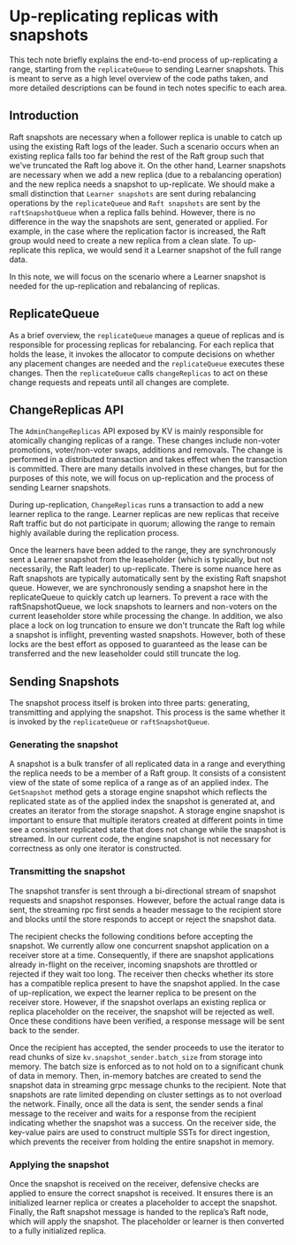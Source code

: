 # Up-replicating replicas with snapshots

This tech note briefly explains the end-to-end process of up-replicating a range, starting from the `replicateQueue` to
sending Learner snapshots. This is meant to serve as a high level overview of the code paths taken, and more detailed
descriptions can be found in tech notes specific to each area.

## Introduction

Raft snapshots are necessary when a follower replica is unable to catch up using the existing Raft logs of the leader.
Such a scenario occurs when an existing replica falls too far behind the rest of the Raft group such that we've
truncated the Raft log above it. On the other hand, Learner snapshots are necessary when we add a new replica (due to a
rebalancing operation) and the new replica needs a snapshot to up-replicate. We should make a small distinction
that `Learner snapshots` are sent during rebalancing operations by the `replicateQueue` and `Raft snapshots`
are sent by the `raftSnapshotQueue` when a replica falls behind. However, there is no difference in the way the
snapshots are sent, generated or applied. For example, in the case where the replication factor is increased, the Raft
group would need to create a new replica from a clean slate. To up-replicate this replica, we would send it a Learner
snapshot of the full range data.

In this note, we will focus on the scenario where a Learner snapshot is needed for the up-replication and rebalancing of
replicas.

## ReplicateQueue

As a brief overview, the `replicateQueue` manages a queue of replicas and is responsible for processing replicas for
rebalancing. For each replica that holds the lease, it invokes the allocator to compute decisions on whether any placement changes are needed
and the `replicateQueue` executes these changes. Then the `replicateQueue` calls `changeReplicas` to act on these change
requests and repeats until all changes are complete. 

## ChangeReplicas API

The `AdminChangeReplicas` API exposed by KV is mainly responsible for atomically changing replicas of a range. These
changes include non-voter promotions, voter/non-voter swaps, additions and removals. The change is performed in a
distributed transaction and takes effect when the transaction is committed. There are many details involved in these
changes, but for the purposes of this note, we will focus on up-replication and the process of sending Learner
snapshots.

During up-replication, `ChangeReplicas` runs a transaction to add a new learner replica to the range. Learner
replicas are new replicas that receive Raft traffic but do not participate in quorum; allowing the range to remain
highly available during the replication process.

Once the learners have been added to the range, they are synchronously sent a Learner snapshot from the leaseholder
(which is typically, but not necessarily, the Raft leader) to up-replicate. There is some nuance here as Raft snapshots
are typically automatically sent by the existing Raft snapshot queue. However, we are synchronously sending a snapshot
here in the replicateQueue to quickly catch up learners. To prevent a race with the raftSnapshotQueue, we lock snapshots
to learners and non-voters on the current leaseholder store while processing the change. In addition, we also place a
lock on log truncation to ensure we don't truncate the Raft
log while a snapshot is inflight, preventing wasted snapshots. However, both of these locks are the best effort as
opposed to guaranteed as the lease can be transferred and the new leaseholder could still truncate the log.

## Sending Snapshots

The snapshot process itself is broken into three parts: generating, transmitting and applying the snapshot. This process
is the same whether it is invoked by the `replicateQueue` or `raftSnapshotQueue`.

### Generating the snapshot

A snapshot is a bulk transfer of all replicated data in a range and everything the replica needs to be a member of a
Raft group. It consists of a consistent view of the state of some replica of a range as of an applied index. The
`GetSnapshot` method gets a storage engine snapshot which reflects the replicated state as of the applied index the
snapshot is generated at, and creates an iterator from the storage snapshot. A storage engine snapshot is important to
ensure that multiple iterators created at different points in time see a consistent replicated state that does not
change while the snapshot is streamed. In our current code, the engine snapshot is not necessary for correctness as only
one iterator is constructed.

### Transmitting the snapshot

The snapshot transfer is sent through a bi-directional stream of snapshot requests and snapshot responses. However,
before the actual range data is sent, the streaming rpc first sends a header message to the recipient store and blocks
until the store responds to accept or reject the snapshot data. 

The recipient checks the following conditions before accepting the snapshot. We currently allow one concurrent snapshot
application on a receiver store at a time. Consequently, if there are snapshot applications already in-flight on the
receiver, incoming snapshots are throttled or rejected if they wait too long. The receiver then checks whether its store
has a compatible replica present to have the snapshot applied. In the case of up-replication, we expect the learner
replica to be present on the receiver store. However, if the snapshot overlaps an existing replica or replica
placeholder on the receiver, the snapshot will be rejected as well. Once these conditions have been verified, a response
message will be sent back to the sender.

Once the recipient has accepted, the sender proceeds to use the iterator to read chunks of
size `kv.snapshot_sender.batch_size` from storage into memory. The batch size is enforced as to not hold on to a
significant chunk of data in memory. Then, in-memory batches are created to send the snapshot data in streaming grpc
message chunks to the recipient. Note that snapshots are rate limited depending on cluster settings as to not overload
the network. Finally, once all the data is sent, the sender sends a final message to the receiver and waits for a
response from the recipient indicating whether the snapshot was a success. On the receiver side, the key-value pairs are
used to construct multiple SSTs for direct ingestion, which prevents the receiver from holding the entire snapshot in
memory.

### Applying the snapshot

Once the snapshot is received on the receiver, defensive checks are applied to ensure the correct snapshot is received.
It ensures there is an initialized learner replica or creates a placeholder to accept the snapshot. Finally, the Raft
snapshot message is handed to the replica’s Raft node, which will apply the snapshot. The placeholder or learner is then
converted to a fully initialized replica. 
